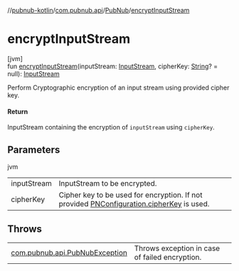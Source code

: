 //[pubnub-kotlin](../../../index.md)/[com.pubnub.api](../index.md)/[PubNub](index.md)/[encryptInputStream](encrypt-input-stream.md)

# encryptInputStream

[jvm]\
fun [encryptInputStream](encrypt-input-stream.md)(inputStream: [InputStream](https://docs.oracle.com/javase/8/docs/api/java/io/InputStream.html), cipherKey: [String](https://kotlinlang.org/api/latest/jvm/stdlib/kotlin/-string/index.html)? = null): [InputStream](https://docs.oracle.com/javase/8/docs/api/java/io/InputStream.html)

Perform Cryptographic encryption of an input stream using provided cipher key.

#### Return

InputStream containing the encryption of `inputStream` using `cipherKey`.

## Parameters

jvm

| | |
|---|---|
| inputStream | InputStream to be encrypted. |
| cipherKey | Cipher key to be used for encryption. If not provided [PNConfiguration.cipherKey](../-p-n-configuration/cipher-key.md) is used. |

## Throws

| | |
|---|---|
| [com.pubnub.api.PubNubException](../-pub-nub-exception/index.md) | Throws exception in case of failed encryption. |
